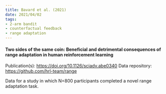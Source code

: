 ```yaml
---
title: Bavard et al. (2021)
date: 2021/04/02
tags:
- 2-arm bandit
- counterfactual feedback
- range adaptation
---
```


#### Two sides of the same coin: Beneficial and detrimental consequences of range adaptation in human reinforcement learning

Publication(s): https://doi.org/10.1126/sciadv.abe0340
Data repository: https://github.com/hrl-team/range

Data for a study in which N=800 participants completed a novel range adaptation task.
